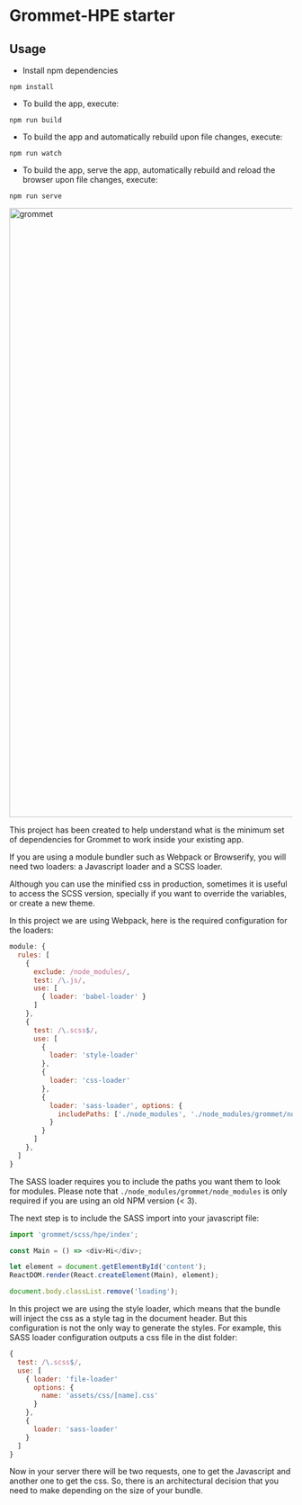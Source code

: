 # Grommet-HPE starter

## Usage

  * Install npm dependencies
  
  ```command
  npm install
  ```
  
  * To build the app, execute:
  
  ```command
  npm run build
  ```
  
  * To build the app and automatically rebuild upon file changes, execute:
  
  ```command
  npm run watch
  ```

  * To build the app, serve the app, automatically rebuild and reload the browser upon file changes, execute:
  
  ```command
  npm run serve
  ```

<img width="1083" alt="grommet" src="https://media.github.hpe.com/user/25332/files/d5f7055c-4a33-11e8-8608-20e95774fb3f">

This project has been created to help understand what is the minimum
set of dependencies for Grommet to work inside your existing app.

If you are using a module bundler such as Webpack or Browserify, you
will need two loaders: a Javascript loader and a SCSS loader.

Although you can use the minified css in production, sometimes it is useful
to access the SCSS version, specially if you want to override the variables,
or create a new theme.

In this project we are using Webpack, here is the required configuration for
the loaders:

```javascript
module: {
  rules: [
    {
      exclude: /node_modules/,
      test: /\.js/,
      use: [
        { loader: 'babel-loader' }
      ]
    },
    {
      test: /\.scss$/,
      use: [
        {
          loader: 'style-loader'
        },
        {
          loader: 'css-loader'
        },
        {
          loader: 'sass-loader', options: {
            includePaths: ['./node_modules', './node_modules/grommet/node_modules']
          }
        }
      ]
    },
  ]
}
```

The SASS loader requires you to include the paths you want them to look for
modules. Please note that `./node_modules/grommet/node_modules` is only required
if you are using an old NPM version (< 3).

The next step is to include the SASS import into your javascript file:

```javascript
import 'grommet/scss/hpe/index';

const Main = () => <div>Hi</div>;

let element = document.getElementById('content');
ReactDOM.render(React.createElement(Main), element);

document.body.classList.remove('loading');
```

In this project we are using the style loader, which means that the bundle will
inject the css as a style tag in the document header.
But this configuration is not the only way to generate the styles.
For example, this SASS loader configuration outputs a css file
in the dist folder:

```javascript
{
  test: /\.scss$/,
  use: [
    { loader: 'file-loader'
      options: {
        name: 'assets/css/[name].css'
      }
    },
    { 
      loader: 'sass-loader' 
    }
  ]
}
```

Now in your server there will be two requests, one to get the Javascript and
another one to get the css. So, there is an architectural decision that you
need to make depending on the size of your bundle.

